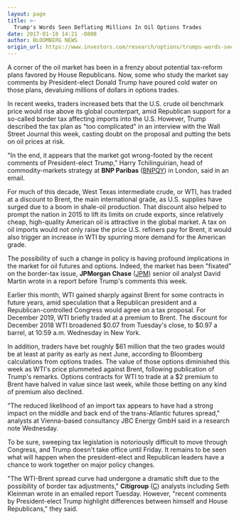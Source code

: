 ```yaml
---
layout: page
title: >-
  Trump's Words Seen Deflating Millions In Oil Options Trades
date: 2017-01-18 14:21 -0800
author: BLOOMBERG NEWS
origin_url: https://www.investors.com/research/options/trumps-words-seen-deflating-millions-in-oil-options-trades/
---
```






A corner of the oil market has been in a frenzy about potential tax-reform plans favored by House Republicans. Now, some who study the market say comments by President-elect Donald Trump have poured cold water on those plans, devaluing millions of dollars in options trades.


In recent weeks, traders increased bets that the U.S. crude oil benchmark price would rise above its global counterpart, amid Republican support for a so-called border tax affecting imports into the U.S. However, Trump described the tax plan as "too complicated" in an interview with the Wall Street Journal this week, casting doubt on the proposal and putting the bets on oil prices at risk.


"In the end, it appears that the market got wrong-footed by the recent comments of President-elect Trump," Harry Tchilinguirian, head of commodity-markets strategy at **BNP Paribas** ([BNPQY](https://research.investors.com/quote.aspx?symbol=BNPQY)) in London, said in an email.


For much of this decade, West Texas intermediate crude, or WTI, has traded at a discount to Brent, the main international grade, as U.S. supplies have surged due to a boom in shale-oil production. That discount also helped to prompt the nation in 2015 to lift its limits on crude exports, since relatively cheap, high-quality American oil is attractive in the global market. A tax on oil imports would not only raise the price U.S. refiners pay for Brent, it would also trigger an increase in WTI by spurring more demand for the American grade.


The possibility of such a change in policy is having profound implications in the market for oil futures and options. Indeed, the market has been "fixated" on the border-tax issue, **JPMorgan Chase** ([JPM](https://research.investors.com/quote.aspx?symbol=JPM)) senior oil analyst David Martin wrote in a report before Trump's comments this week.


Earlier this month, WTI gained sharply against Brent for some contracts in future years, amid speculation that a Republican president and a Republican-controlled Congress would agree on a tax proposal. For December 2019, WTI briefly traded at a premium to Brent. The discount for December 2018 WTI broadened $0.07 from Tuesday's close, to $0.97 a barrel, at 10:59 a.m. Wednesday in New York.


In addition, traders have bet roughly $61 million that the two grades would be at least at parity as early as next June, according to Bloomberg calculations from options trades. The value of those options diminished this week as WTI's price plummeted against Brent, following publication of Trump's remarks. Options contracts for WTI to trade at a $2 premium to Brent have halved in value since last week, while those betting on any kind of premium also declined.


"The reduced likelihood of an import tax appears to have had a strong impact on the middle and back end of the trans-Atlantic futures spread," analysts at Vienna-based consultancy JBC Energy GmbH said in a research note Wednesday.


To be sure, sweeping tax legislation is notoriously difficult to move through Congress, and Trump doesn't take office until Friday. It remains to be seen what will happen when the president-elect and Republican leaders have a chance to work together on major policy changes.


"The WTI-Brent spread curve had undergone a dramatic shift due to the possibility of border tax adjustments," **Citigroup** ([C](https://research.investors.com/quote.aspx?symbol=C)) analysts including Seth Kleinman wrote in an emailed report Tuesday. However, "recent comments by President-elect Trump highlight differences between himself and House Republicans," they said.




